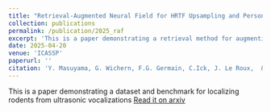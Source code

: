 ```yaml
---
title: "Retrieval-Augmented Neural Field for HRTF Upsampling and Personalization"
collection: publications
permalink: /publication/2025_raf
excerpt: 'This is a paper demonstrating a retrieval method for augmenting HRTFs from few measurements for use in personalization.' 
date: 2025-04-20
venue: 'ICASSP'
paperurl: ''
citation: 'Y. Masuyama, G. Wichern, F.G. Germain, C.Ick, J. Le Roux,  &quot;Retrieval-Augmented Neural Field for HRTF Upsampling and Personalization&quot; <i>ICASSP</i> (2025)'
---
```

This is a paper demonstrating a dataset and benchmark for localizing rodents from ultrasonic vocalizations [Read it on arxiv](https://www.biorxiv.org/content/10.1101/2024.09.20.613758v1)
